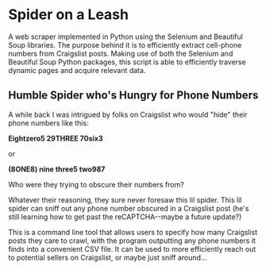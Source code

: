 # Spider on a Leash
A web scraper implemented in Python using the Selenium and Beautiful Soup libraries. The purpose behind it is to efficiently extract cell-phone numbers from Craigslist posts. Making use of both the Selenium and Beautiful Soup Python packages, this script is able to efficiently traverse dynamic pages and acquire relevant data.

## Humble Spider who's Hungry for Phone Numbers
A while back I was intrigued by folks on Craigslist who would "hide" their phone numbers like this:

**Eightzero5 29THREE 70six3**

or

**(8ONE8) nine three5 two987**

Who were they trying to obscure their numbers from?

Whatever their reasoning, they sure never foresaw this lil spider. This lil spider can sniff out any phone number obscured in a Craigslist post (he's still learning how to get past the reCAPTCHA--maybe a future update?)

This is a command line tool that allows users to specify how many Craigslist posts they care to crawl, with the program outputting any phone numbers it finds into a convenient CSV file. It can be used to more efficiently reach out to potential sellers on Craigslist, or maybe just sniff around…

